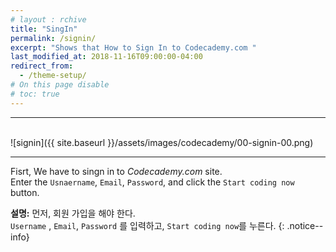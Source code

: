 ```yaml
---
# layout : rchive
title: "SingIn"
permalink: /signin/
excerpt: "Shows that How to Sign In to Codecademy.com "
last_modified_at: 2018-11-16T09:00:00-04:00
redirect_from:
  - /theme-setup/
# On this page disable
# toc: true
---
```

<hr/>
<br/>   
![signin]({{ site.baseurl }}/assets/images/codecademy/00-signin-00.png)
<hr/>    

Fisrt, We have to singn in to *Codecademy.com* site.    
Enter the `Usnaername`, `Email`, `Password`, and click the `Start coding now` button. 

**설명:** 먼저, 회원 가입을 해야 한다.    
`Username` , `Email`, `Password` 를 입력하고, `Start coding now`를 누른다. 
{: .notice--info}
